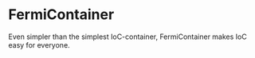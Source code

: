 FermiContainer
==============

Even simpler than the simplest IoC-container, FermiContainer makes IoC easy for everyone.
